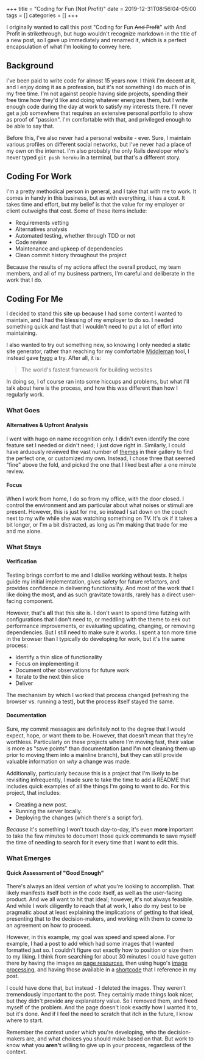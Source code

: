 +++
title = "Coding for Fun (Not Profit)"
date = 2019-12-31T08:56:04-05:00
tags = []
categories = []
+++

I originally wanted to call this post "Coding for Fun ~~And Profit~~" with And
Profit in strikethrough, but hugo wouldn't recognize markdown in the title of a
new post, so I gave up immediately and renamed it, which is a perfect
encapsulation of what I'm looking to convey here.

## Background

I've been paid to write code for almost 15 years now. I think I'm decent at it,
and I enjoy doing it as a profession, but it's not something I do much of in my
free time. I'm not against people having side projects, spending their free
time how they'd like and doing whatever energizes them, but I write enough code
during the day at work to satisfy my interests there. I'll never get a job
somewhere that requires an extensive personal portfolio to show as proof of
"passion". I'm comfortable with that, and privileged enough to be able to say
that.

Before this, I've also never had a personal website - ever. Sure, I maintain
various profiles on different social networks, but I've never had a place of my
own on the internet. I'm also probably the only Rails developer who's never
typed `git push heroku` in a terminal, but that's a different story.

## Coding For Work

I'm a pretty methodical person in general, and I take that with me to work. It
comes in handy in this business, but as with everything, it has a cost. It takes
time and effort, but my belief is that the value for my employer or client
outweighs that cost. Some of these items include:

* Requirements vetting
* Alternatives analysis
* Automated testing, whether through TDD or not
* Code review
* Maintenance and upkeep of dependencies
* Clean commit history throughout the project

Because the results of my actions affect the overall product, my team members,
and all of my business partners, I'm careful and deliberate in the work that I
do.

## Coding For Me

I decided to stand this site up because I had some content I wanted to maintain,
and I had the blessing of my employer to do so. I needed something quick and
fast that I wouldn't need to put a lot of effort into maintaining.

I also wanted to try out something new, so knowing I only needed a static site
generator, rather than reaching for my comfortable [Middleman](https://middlemanapp.com/)
tool, I instead gave [hugo](https://gohugo.io/) a try. After all, it is:

> The world's fastest framework for building websites

In doing so, I of course ran into some hiccups and problems, but what I'll talk
about here is the process, and how this was different than how I regularly work.

### What Goes

#### Alternatives & Upfront Analysis

I went with hugo on name recognition only. I didn't even identify the core
feature set I needed or didn't need; I just dove right in. Similarly, I could have
arduously reviewed the vast number of [themes](https://themes.gohugo.io/) in
their gallery to find the perfect one, or customized my own. Instead, I chose
three that seemed "fine" above the fold, and picked the one that I liked best
after a one minute review.

#### Focus

When I work from home, I do so from my office, with the door closed. I control
the environment and am particular about what noises or stimuli are present.
However, this is just for me, so instead I sat down on the couch next to my wife
while she was watching something on TV. It's ok if it takes a bit longer, or I'm
a bit distracted, as long as I'm making that trade for me and me alone.

### What Stays

#### Verification

Testing brings comfort to me and I dislike working without tests. It helps guide
my initial implementation, gives safety for future refactors, and provides
confidence in delivering functionality. And most of the work that I like doing
the most, and as such gravitate towards, rarely has a direct user-facing
component.

However, that's __all__ that this site is. I don't want to spend time futzing
with configurations that I don't need to, or meddling with the theme to eek out
performance improvements, or evaluating updating, changing, or removing
dependencies. But I still need to make sure it works. I spent a ton more time in
the browser than I typically do developing for work, but it's the same process:

* Identify a thin slice of functionality
* Focus on implementing it
* Document other observations for future work
* Iterate to the next thin slice
* Deliver

The mechanism by which I worked that process changed (refreshing the browser vs.
running a test), but the process itself stayed the same.

#### Documentation

Sure, my commit messages are definitely not to the degree that I would expect,
hope, or want them to be. However, that doesn't mean that they're worthless.
Particularly on these projects where I'm moving fast, their value is more as
"save points" than documentation (and I'm not cleaning them up prior to moving
them into a mainline branch), but they can still provide valuable information on
*why* a change was made.

Additionally, particularly because this is a project that I'm likely to be
revisiting infrequently, I made sure to take the time to add a README that
includes quick examples of all the things I'm going to want to do. For this
project, that includes:

* Creating a new post.
* Running the server locally.
* Deploying the changes (which there's a script for).

*Because* it's something I won't touch day-to-day, it's even __more__ important
to take the few minutes to document those quick commands to save myself the time
of needing to search for it every time that I want to edit this.

### What Emerges

#### Quick Assessment of "Good Enough"

There's always an ideal version of what you're looking to accomplish. That
likely manifests itself both in the code itself, as well as the user-facing
product. And we all want to hit that ideal; however, it's not always feasible.
And while I work diligently to reach that at work, I also do my best to be
pragmatic about at least explaining the implications of getting to that ideal,
presenting that to the decision-makers, and working with them to come to an
agreement on how to proceed.

However, in this example, my goal was speed and speed alone. For example, I had
a post to add which had some images that I wanted formatted just so. I couldn't
figure out exactly how to position or size them to my liking. I think from
searching for about 30 minutes I could have gotten there by having the images as
[page resources](https://gohugo.io/content-management/page-resources/), then using
hugo's [image processing](https://gohugo.io/content-management/image-processing/),
and having those available in a [shortcode](https://gohugo.io/content-management/shortcodes/)
that I reference in my post.

I could have done that, but instead - I deleted the images. They weren't
tremendously important to the post. They certainly made things look nicer, but
they didn't provide any explanatory value. So I removed them, and freed myself
of the problem. And the page doesn't look exactly how I wanted it to, but it's
done. And if I feel the need to scratch that itch in the future, I know where to
start.

Remember the context under which you're developing, who the decision-makers are,
and what choices you should make based on that. But work to know what you
__aren't__ willing to give up in your process, regardless of the context.
